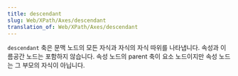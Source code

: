 ```yaml
---
title: descendant
slug: Web/XPath/Axes/descendant
translation_of: Web/XPath/Axes/descendant
---
```

`descendant` 축은 문맥 노드의 모든 자식과 자식의 자식 따위를 나타냅니다. 속성과 이름공간 노드는 포함하지 않습니다. 속성 노드의 parent 축이 요소 노드이지만 속성 노드는 그 부모의 자식이 아닙니다.

